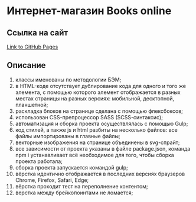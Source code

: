 # Интернет-магазин Books online


## Ссылка на сайт

[Link to GitHub Pages]( https://mjulia111.github.io/Books_online_website)

## Описание

1. классы именованы по методологии БЭМ;
2. в HTML-коде отсутствует дублирование кода для одного и того же элемента, с помощью которого элемент отображается в разных местах страницы на разных версиях: мобильной, десктопной, планшетной;
3. раскладка блоков на странице сделана с помощью флексбоксов;
4. использован CSS-препроцессор SASS (SCSS-синтаксис);
5. автоматизация и сборка проекта осуществлялась с помощью Gulp;
6. код стилей, а также js и html разбиты на несколько файлов: все файлы импортированы в главные файлы;
7. векторные изображения на странице объединены в svg-спрайт;
8. все зависимости от проекта указаны в файле package.json, команда npm i устанавливает всё необходимое для того, чтобы сборка проекта работала;
9. сборка проекта запускается командой gulp;
10. вёрстка идентично отображается в последних версиях браузеров Chrome, Firefox, Safari, Edge;
11. вёрстка проходит тест на переполнение контентом;
12. верстка между брейкопоинтами не ломается;
